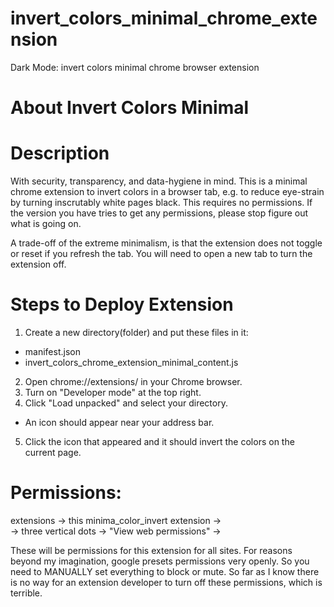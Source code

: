 # invert_colors_minimal_chrome_extension
Dark Mode: invert colors minimal chrome browser extension


# About Invert Colors Minimal

# Description
With security, transparency, and data-hygiene in mind. 
This is a minimal chrome extension to invert colors in a browser tab,
e.g. to reduce eye-strain by turning inscrutably white pages black.
This requires no permissions. If the version you have tries to get any
permissions, please stop figure out what is going on. 

A trade-off of the extreme minimalism, is that the extension does not toggle
or reset if you refresh the tab. You will need to open a new tab to turn 
the extension off. 
 
# Steps to Deploy Extension
1. Create a new directory(folder) and put these files in it:
- manifest.json
- invert_colors_chrome_extension_minimal_content.js  

2. Open chrome://extensions/ in your Chrome browser.
3. Turn on "Developer mode" at the top right.
4. Click "Load unpacked" and select your directory.
- An icon should appear near your address bar. 
5. Click the icon that appeared and it should invert the colors on the current page.

# Permissions:
extensions -> this minima_color_invert extension ->  
-> three vertical dots ->  "View web permissions" -> 

These will be permissions for this extension for all sites.
For reasons beyond my imagination, google presets permissions
very openly. So you need to MANUALLY set everything to block or mute.
So far as I know there is no way for an extension developer to
turn off these permissions, which is terrible. 
